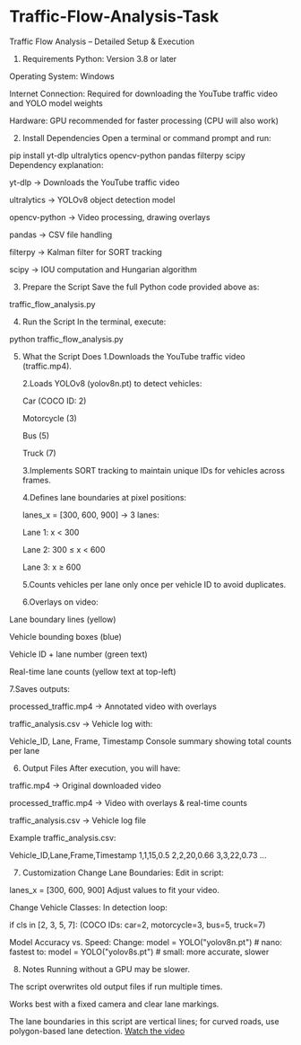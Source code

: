 # Traffic-Flow-Analysis-Task

Traffic Flow Analysis – Detailed Setup & Execution
1. Requirements
Python: Version 3.8 or later

Operating System: Windows

Internet Connection: Required for downloading the YouTube traffic video and YOLO model weights

Hardware: GPU recommended for faster processing (CPU will also work)


2. Install Dependencies
Open a terminal or command prompt and run:

pip install yt-dlp ultralytics opencv-python pandas filterpy scipy
Dependency explanation:

yt-dlp → Downloads the YouTube traffic video

ultralytics → YOLOv8 object detection model

opencv-python → Video processing, drawing overlays

pandas → CSV file handling

filterpy → Kalman filter for SORT tracking

scipy → IOU computation and Hungarian algorithm


3. Prepare the Script
Save the full Python code provided above as:

traffic_flow_analysis.py

4. Run the Script
In the terminal, execute:

python traffic_flow_analysis.py


5. What the Script Does
   1.Downloads the YouTube traffic video (traffic.mp4).

   2.Loads YOLOv8 (yolov8n.pt) to detect vehicles:

   Car (COCO ID: 2)

   Motorcycle (3)

   Bus (5)

   Truck (7)

   3.Implements SORT tracking to maintain unique IDs for vehicles across frames.

   4.Defines lane boundaries at pixel positions:


   lanes_x = [300, 600, 900]
   → 3 lanes:

   Lane 1: x < 300

   Lane 2: 300 ≤ x < 600

   Lane 3: x ≥ 600

   5.Counts vehicles per lane only once per vehicle ID to avoid duplicates.

   6.Overlays on video:

  Lane boundary lines (yellow)

  Vehicle bounding boxes (blue)

  Vehicle ID + lane number (green text)

  Real-time lane counts (yellow text at top-left)

   7.Saves outputs:

  processed_traffic.mp4 → Annotated video with overlays

  traffic_analysis.csv → Vehicle log with:

   Vehicle_ID, Lane, Frame, Timestamp
Console summary showing total counts per lane

6. Output Files
After execution, you will have:

traffic.mp4 → Original downloaded video

processed_traffic.mp4 → Video with overlays & real-time counts

traffic_analysis.csv → Vehicle log file

Example traffic_analysis.csv:


Vehicle_ID,Lane,Frame,Timestamp
1,1,15,0.5
2,2,20,0.66
3,3,22,0.73
...

7. Customization
Change Lane Boundaries:
Edit in script:

lanes_x = [300, 600, 900]
Adjust values to fit your video.

Change Vehicle Classes:
In detection loop:


if cls in [2, 3, 5, 7]:
(COCO IDs: car=2, motorcycle=3, bus=5, truck=7)

Model Accuracy vs. Speed:
Change:
model = YOLO("yolov8n.pt")  # nano: fastest
to:
model = YOLO("yolov8s.pt")  # small: more accurate, slower

8. Notes
Running without a GPU may be slower.

The script overwrites old output files if run multiple times.


Works best with a fixed camera and clear lane markings.

The lane boundaries in this script are vertical lines; for curved roads, use polygon-based lane detection.
[Watch the video](https://drive.google.com/file/d/1etSS3LaSZYAYcgjrWV9pWUlsrI3MPSQJ/view?usp=sharing)


